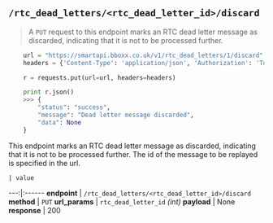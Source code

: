 ## `/rtc_dead_letters/<rtc_dead_letter_id>/discard`

> A `PUT` request to this endpoint marks an RTC dead letter message as discarded, indicating that it is not to be processed further.

```python
    url = "https://smartapi.bboxx.co.uk/v1/rtc_dead_letters/1/discard"
    headers = {'Content-Type': 'application/json', 'Authorization': 'Token token=' + A_VALID_TOKEN}

    r = requests.put(url=url, headers=headers)

    print r.json()
    >>> {
        "status": "success", 
        "message": "Dead letter message discarded", 
        "data": None
    }
```

This endpoint marks an RTC dead letter message as discarded, indicating that it is not to be processed further. The id of the message to be replayed is specified in the url.

    | value 
---:|:------
__endpoint__ | `/rtc_dead_letters/<rtc_dead_letter_id>/discard`
__method__ | `PUT`
__url_params__ | `rtc_dead_letter_id` _(int)_
__payload__ | None
__response__ | 200

